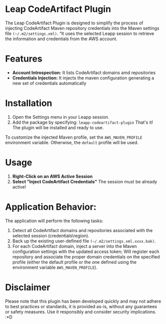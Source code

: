 # Leap CodeArtifact Plugin
The Leap CodeArtifact Plugin is designed to simplify the process of injecting CodeArtifact Maven repository credentials into the Maven settings file `(~/.m2/settings.xml)`. “It uses the selected Leapp session to retrieve the information and credentials from the AWS account.

# Features
- **Account Introspection:** It lists CodeArtifact domains amd repositories
- **Credentials Injection:** It injects the maven configuration generating a new set of credentials automatically

# Installation
1. Open the Settings menu in your Leapp session.
2. Add the package by specifying: `leapp-codeartifact-plugin`
That's it! The plugin will be installed and ready to use.

To customize the injected Maven profile, set the `AWS_MAVEN_PROFILE` environment variable. Otherwise, the `default` profile will be used.

# Usage
1. **Right-Click on an AWS Active Session**
2. **Select "Inject CodeArtifact Credentials"**
The session must be already active!

# Application Behavior:
The application will perform the following tasks:
1. Detect all CodeArtifact domains and repositories associated with the selected session (credentials\region).
2. Back up the existing user-defined file `(~/.m2/settings.xml.xxxx.bak)`.
3. For each CodeArtifact domain, inject a server into the Maven configuration settings with the updated access token; Will register each repository and associate the proper domain credentials on the specified profile (either the default profile or the one defined using the environment variable `AWS_MAVEN_PROFILE`).

# Disclaimer
Please note that this plugin has been developed quickly and may not adhere to best practices or standards, it is provided as-is, without any guarantees or safety measures. Use it responsibly and consider security implications. :*D